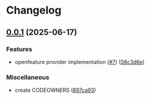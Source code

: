 # Changelog

## [0.0.1](https://github.com/bucketeer-io/openfeature-js-client-sdk/compare/v0.0.1...v0.0.1) (2025-06-17)


### Features

* openfeature provider implementation ([#7](https://github.com/bucketeer-io/openfeature-js-client-sdk/issues/7)) ([08c3d6e](https://github.com/bucketeer-io/openfeature-js-client-sdk/commit/08c3d6ebe64bc65caafb1dc063c04ba4cda390c4))


### Miscellaneous

* create CODEOWNERS ([897ca93](https://github.com/bucketeer-io/openfeature-js-client-sdk/commit/897ca9303d9e191e58a6c7c1a13b2817e217a368))

